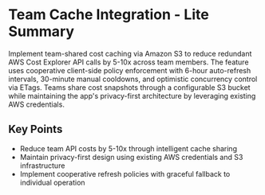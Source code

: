 # Team Cache Integration - Lite Summary

Implement team-shared cost caching via Amazon S3 to reduce redundant AWS Cost Explorer API calls by 5-10x across team members. The feature uses cooperative client-side policy enforcement with 6-hour auto-refresh intervals, 30-minute manual cooldowns, and optimistic concurrency control via ETags. Teams share cost snapshots through a configurable S3 bucket while maintaining the app's privacy-first architecture by leveraging existing AWS credentials.

## Key Points
- Reduce team API costs by 5-10x through intelligent cache sharing
- Maintain privacy-first design using existing AWS credentials and S3 infrastructure
- Implement cooperative refresh policies with graceful fallback to individual operation